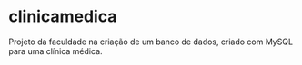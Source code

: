 # clinicamedica

Projeto da faculdade na criação de um banco de dados, criado com MySQL para uma clínica médica.

